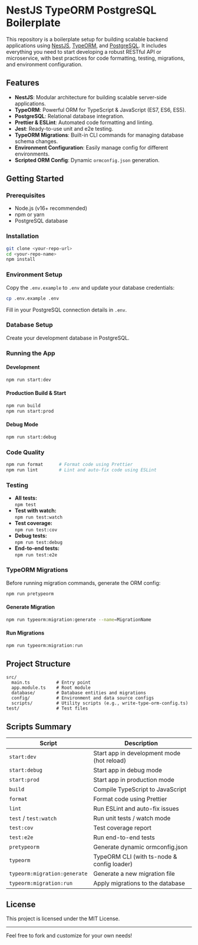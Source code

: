 # NestJS TypeORM PostgreSQL Boilerplate

This repository is a boilerplate setup for building scalable backend applications using [NestJS](https://nestjs.com/), [TypeORM](https://typeorm.io/), and [PostgreSQL](https://www.postgresql.org/). It includes everything you need to start developing a robust RESTful API or microservice, with best practices for code formatting, testing, migrations, and environment configuration.

## Features

- **NestJS**: Modular architecture for building scalable server-side applications.
- **TypeORM**: Powerful ORM for TypeScript & JavaScript (ES7, ES6, ES5).
- **PostgreSQL**: Relational database integration.
- **Prettier & ESLint**: Automated code formatting and linting.
- **Jest**: Ready-to-use unit and e2e testing.
- **TypeORM Migrations**: Built-in CLI commands for managing database schema changes.
- **Environment Configuration**: Easily manage config for different environments.
- **Scripted ORM Config**: Dynamic `ormconfig.json` generation.

## Getting Started

### Prerequisites

- Node.js (v16+ recommended)
- npm or yarn
- PostgreSQL database

### Installation

```bash
git clone <your-repo-url>
cd <your-repo-name>
npm install
```

### Environment Setup

Copy the `.env.example` to `.env` and update your database credentials:

```bash
cp .env.example .env
```

Fill in your PostgreSQL connection details in `.env`.

### Database Setup

Create your development database in PostgreSQL.

### Running the App

#### Development

```bash
npm run start:dev
```

#### Production Build & Start

```bash
npm run build
npm run start:prod
```

#### Debug Mode

```bash
npm run start:debug
```

### Code Quality

```bash
npm run format      # Format code using Prettier
npm run lint        # Lint and auto-fix code using ESLint
```

### Testing

- **All tests:**  
  `npm test`
- **Test with watch:**  
  `npm run test:watch`
- **Test coverage:**  
  `npm run test:cov`
- **Debug tests:**  
  `npm run test:debug`
- **End-to-end tests:**  
  `npm run test:e2e`

### TypeORM Migrations

Before running migration commands, generate the ORM config:

```bash
npm run pretypeorm
```

#### Generate Migration

```bash
npm run typeorm:migration:generate --name=MigrationName
```

#### Run Migrations

```bash
npm run typeorm:migration:run
```

## Project Structure

```
src/
  main.ts          # Entry point
  app.module.ts    # Root module
  database/        # Database entities and migrations
  config/          # Environment and data source configs
  scripts/         # Utility scripts (e.g., write-type-orm-config.ts)
test/              # Test files
```

## Scripts Summary

| Script                       | Description                                       |
|------------------------------|---------------------------------------------------|
| `start:dev`                  | Start app in development mode (hot reload)        |
| `start:debug`                | Start app in debug mode                           |
| `start:prod`                 | Start app in production mode                      |
| `build`                      | Compile TypeScript to JavaScript                  |
| `format`                     | Format code using Prettier                        |
| `lint`                       | Run ESLint and auto-fix issues                    |
| `test` / `test:watch`        | Run unit tests / watch mode                       |
| `test:cov`                   | Test coverage report                              |
| `test:e2e`                   | Run end-to-end tests                              |
| `pretypeorm`                 | Generate dynamic ormconfig.json                   |
| `typeorm`                    | TypeORM CLI (with ts-node & config loader)        |
| `typeorm:migration:generate` | Generate a new migration file                     |
| `typeorm:migration:run`      | Apply migrations to the database                  |

## License

This project is licensed under the MIT License.

---

Feel free to fork and customize for your own needs!
